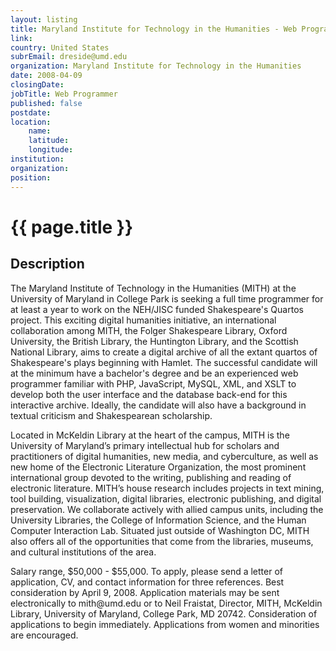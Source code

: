 ```yaml
---
layout: listing
title: Maryland Institute for Technology in the Humanities - Web Programmer
link:
country: United States
subrEmail: dreside@umd.edu
organization: Maryland Institute for Technology in the Humanities 
date: 2008-04-09
closingDate: 
jobTitle: Web Programmer
published: false
postdate:
location:
    name: 
    latitude: 
    longitude: 
institution: 
organization: 
position: 
--- 
```



# {{ page.title }}

## Description





<p>The Maryland Institute of Technology in the Humanities (MITH) at the University of Maryland in College Park is seeking a full time programmer for at least a year to work on the NEH/JISC funded Shakespeare's Quartos project.  This exciting digital humanities initiative, an international collaboration among MITH, the Folger Shakespeare Library, Oxford University, the British Library, the Huntington Library, and the Scottish National Library, aims to create a digital archive of all the extant quartos of Shakespeare's plays beginning with Hamlet.  The successful candidate will at the minimum have a bachelor's degree and be an experienced web programmer familiar with PHP, JavaScript, MySQL, XML, and XSLT to develop both the user interface and the database back-end for this interactive archive. Ideally, the candidate will also have a background in textual criticism and Shakespearean scholarship.</p>

<p>Located in McKeldin Library at the heart of the campus, MITH is the University of Maryland’s primary intellectual hub for scholars and practitioners of digital humanities, new media, and cyberculture, as well as new home of the Electronic Literature Organization, the most prominent international group devoted to the writing, publishing and reading of electronic literature. MITH’s house research includes projects in text mining, tool building, visualization, digital libraries, electronic publishing, and digital preservation. We collaborate actively with allied campus units, including the University Libraries, the College of Information Science, and the Human Computer Interaction Lab. Situated just outside of Washington DC, MITH also offers all of the opportunities that come from the libraries, museums, and cultural institutions of the area.</p>


<p>Salary range, $50,000 - $55,000. To apply, please send a letter of application, CV, and contact information for three references. Best consideration by April 9, 2008. Application materials may be sent electronically to mith@umd.edu or to Neil Fraistat, Director, MITH, McKeldin Library, University of Maryland, College Park, MD 20742. Consideration of applications to begin immediately. Applications from women and minorities are encouraged.</p>
